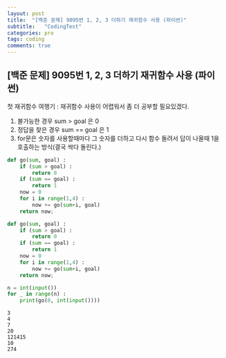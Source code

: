```yaml
---
layout: post
title:  "[백준 문제] 9095번 1, 2, 3 더하기 재귀함수 사용 (파이썬)"
subtitle:   "CodingTest"
categories: pro
tags: coding
comments: true
---
```


## [백준 문제] 9095번 1, 2, 3 더하기 재귀함수 사용 (파이썬)

첫 재귀함수 여행기
: 재귀함수 사용이 어렵워서 좀 더 공부할 필요있겠다.

1) 불가능한 경우 sum > goal 은 0
2) 정답을 찾은 경우 sum == goal 은 1
3) for문은 숫자를 사용할때마다 그 숫자를 더하고 다시 함수 돌려서 답이 나올때 1을 호출하는 방식(결국 싹다 돌린다.)


```python
def go(sum, goal) :
    if (sum > goal) :
        return 0
    if (sum == goal) :
        return 1
    now = 0
    for i in range(1,4) :
        now += go(sum+i, goal)
    return now;

```


```python
def go(sum, goal) :
    if (sum > goal) :
        return 0
    if (sum == goal) :
        return 1
    now = 0
    for i in range(1,4) :
        now += go(sum+i, goal)
    return now;

n = int(input())
for _ in range(n) :
    print(go(0, int(input())))
```

    3
    4
    7
    20
    121415
    10
    274
    
